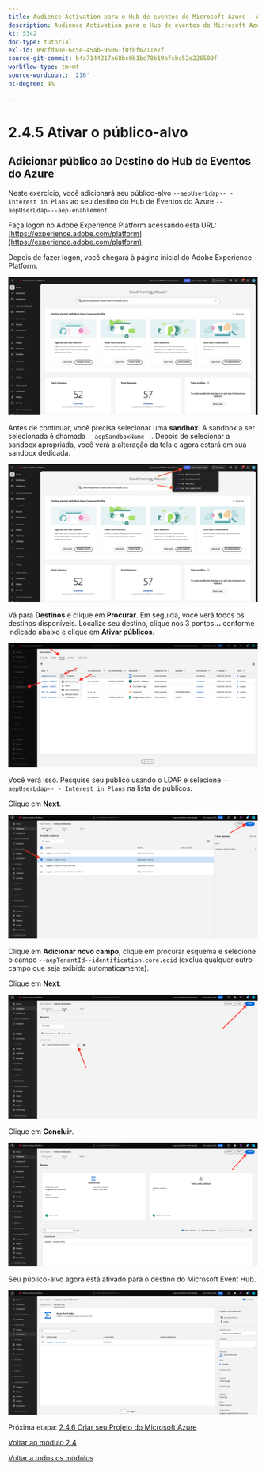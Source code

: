 ```yaml
---
title: Audience Activation para o Hub de eventos do Microsoft Azure - Ativar público
description: Audience Activation para o Hub de eventos do Microsoft Azure - Ativar público
kt: 5342
doc-type: tutorial
exl-id: 89cfda0e-6c5e-45ab-9506-f0f0f6211e7f
source-git-commit: b4a7144217a68bc0b1bc70b19afcbc52e226500f
workflow-type: tm+mt
source-wordcount: '216'
ht-degree: 4%

---
```


# 2.4.5 Ativar o público-alvo

## Adicionar público ao Destino do Hub de Eventos do Azure

Neste exercício, você adicionará seu público-alvo `--aepUserLdap-- - Interest in Plans` ao seu destino do Hub de Eventos do Azure `--aepUserLdap---aep-enablement`.

Faça logon no Adobe Experience Platform acessando esta URL: [https://experience.adobe.com/platform](https://experience.adobe.com/platform).

Depois de fazer logon, você chegará à página inicial do Adobe Experience Platform.

![Assimilação de dados](./../../../modules/datacollection/module1.2/images/home.png)

Antes de continuar, você precisa selecionar uma **sandbox**. A sandbox a ser selecionada é chamada ``--aepSandboxName--``. Depois de selecionar a sandbox apropriada, você verá a alteração da tela e agora estará em sua sandbox dedicada.

![Assimilação de dados](./../../../modules/datacollection/module1.2/images/sb1.png)

Vá para **Destinos** e clique em **Procurar**. Em seguida, você verá todos os destinos disponíveis. Localize seu destino, clique nos 3 pontos&#x200B;**...** conforme indicado abaixo e clique em **Ativar públicos**.

![5-01-select-destination.png](./images/501selectdestination.png)

Você verá isso. Pesquise seu público usando o LDAP e selecione `--aepUserLdap-- - Interest in Plans` na lista de públicos.

Clique em **Next**.

![5-04-select-segment.png](./images/504selectsegment.png)

Clique em **Adicionar novo campo**, clique em procurar esquema e selecione o campo `--aepTenantId--identification.core.ecid` (exclua qualquer outro campo que seja exibido automaticamente).

Clique em **Next**.

![5-05-select-attributes.png](./images/505selectattributes.png)

Clique em **Concluir**.

![5-06-destination-finish.png](./images/506destinationfinish.png)

Seu público-alvo agora está ativado para o destino do Microsoft Event Hub.

![5-07-destination-segment-Added.png](./images/507destinationsegmentadded.png)

Próxima etapa: [2.4.6 Criar seu Projeto do Microsoft Azure](./ex6.md)

[Voltar ao módulo 2.4](./segment-activation-microsoft-azure-eventhub.md)

[Voltar a todos os módulos](./../../../overview.md)
